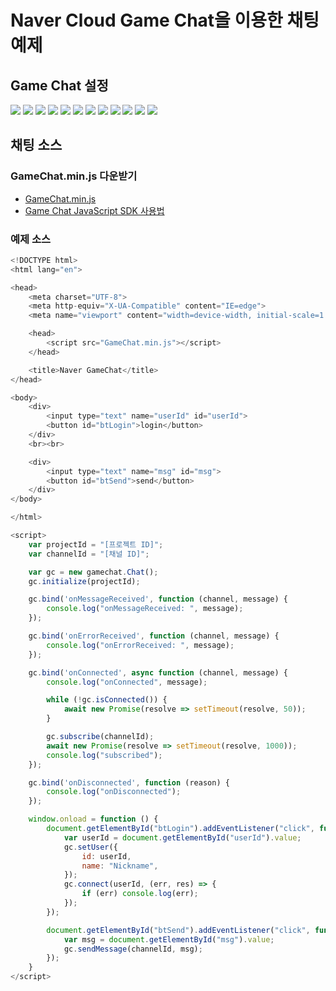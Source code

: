 # Naver Cloud Game Chat을 이용한 채팅 예제


## Game Chat 설정

![](./pic-001.png)
![](./pic-002.png)
![](./pic-003.png)
![](./pic-004.png)
![](./pic-005.png)
![](./pic-006.png)
![](./pic-007.png)
![](./pic-008.png)
![](./pic-009.png)
![](./pic-010.png)
![](./pic-011.png)
![](./pic-012.png)


## 채팅 소스

### GameChat.min.js 다운받기

* [GameChat.min.js](https://kr.object.ncloudstorage.com/gamechat/gamechat.min.js)
* [Game Chat JavaScript SDK 사용법](https://guide.ncloud-docs.com/hansem/docs/game-gamechat-javascriptsdk)

### 예제 소스

``` js
<!DOCTYPE html>
<html lang="en">

<head>
    <meta charset="UTF-8">
    <meta http-equiv="X-UA-Compatible" content="IE=edge">
    <meta name="viewport" content="width=device-width, initial-scale=1.0">

    <head>
        <script src="GameChat.min.js"></script>
    </head>

    <title>Naver GameChat</title>
</head>

<body>
    <div>
        <input type="text" name="userId" id="userId">
        <button id="btLogin">login</button>
    </div>
    <br><br>

    <div>
        <input type="text" name="msg" id="msg">
        <button id="btSend">send</button>
    </div>
</body>

</html>

<script>
    var projectId = "[프로젝트 ID]";
    var channelId = "[채널 ID]";

    var gc = new gamechat.Chat();
    gc.initialize(projectId);

    gc.bind('onMessageReceived', function (channel, message) {
        console.log("onMessageReceived: ", message);
    });

    gc.bind('onErrorReceived', function (channel, message) {
        console.log("onErrorReceived: ", message);
    });

    gc.bind('onConnected', async function (channel, message) {
        console.log("onConnected", message);

        while (!gc.isConnected()) {
            await new Promise(resolve => setTimeout(resolve, 50));
        }

        gc.subscribe(channelId);
        await new Promise(resolve => setTimeout(resolve, 1000));
        console.log("subscribed");
    });

    gc.bind('onDisconnected', function (reason) {
        console.log("onDisconnected");
    });

    window.onload = function () {
        document.getElementById("btLogin").addEventListener("click", function () {
            var userId = document.getElementById("userId").value;
            gc.setUser({
                id: userId,
                name: "Nickname",
            });
            gc.connect(userId, (err, res) => {
                if (err) console.log(err);
            });
        });

        document.getElementById("btSend").addEventListener("click", function () {
            var msg = document.getElementById("msg").value;
            gc.sendMessage(channelId, msg);
        });
    }
</script>
```